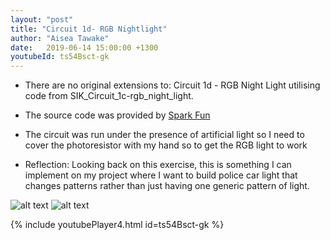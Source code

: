 ```yaml
---
layout: "post"
title: "Circuit 1d- RGB Nightlight"
author: "Aisea Tawake"
date:   2019-06-14 15:00:00 +1300
youtubeId: ts54Bsct-gk
---
```


* There are no original extensions to: Circuit 1d - RGB Night Light utilising code from SIK_Circuit_1c-rgb_night_light.

* The source code was provided by [Spark Fun](https://learn.sparkfun.com/tutorials/sparkfun-inventors-kit-experiment-guide---v40/circuit-1d-rgb-night-light)
   
* The circuit was run under the presence of artificial light so I need to cover the photoresistor with my hand so to get the RGB light to work

* Reflection: Looking back on this exercise, this is something I can implement on my project where I want to build police car light that changes patterns rather than just having
one generic pattern of light.

![alt text](http://kate.ict.op.ac.nz/~tawaab1/Embedded%20Systems%20Portfolio/images/c4.png "image")
![alt text](http://kate.ict.op.ac.nz/~tawaab1/Embedded%20Systems%20Portfolio/images/c4a.png "image")

{% include youtubePlayer4.html id=ts54Bsct-gk %}